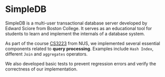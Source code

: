 # SimpleDB
SimpleDB is a multi-user transactional database server developed by Edward Sciore from Boston College. It serves as an educational tool for students to learn and implement the internals of a database system. 

As part of the course [CS3223](https://www.comp.nus.edu.sg/~tankl/cs3223/project.html) from NUS, we implemented several essential components related to **query processing**. Examples include `Hash Index`, different `Join` and `aggregates` operators.

We also developed basic tests to prevent regression errors and verify the correctness of our implementation.
